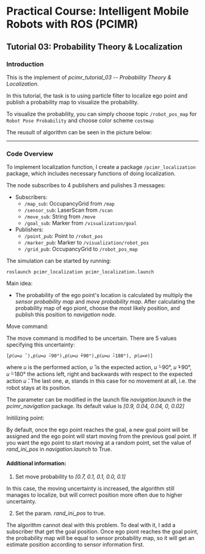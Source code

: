 # Practical Course: Intelligent Mobile Robots with ROS (PCIMR)

## Tutorial 03: Probability Theory & Localization

### Introduction

This is the implement of *pcimr_tutorial_03* -- *Probability Theory & Localization*.

In this tutorial, the task is to using particle filter to localize ego point and publish a probability map to visualize the probability.

To visualize the probability, you can simply choose topic `/robot_pos_map` for `Robot Pose Probability` and choose color scheme `costmap`

The reusult of algorithm can be seen in the picture below:

---
### Code Overview

To implement localization function, I create a package `/pcimr_localization` package, which includes necessary functions of doing localization.

The node subscribes to 4 publishers and pulishes 3 messages:
  - Subscribers:
      - `/map_sub`: OccupancyGrid from `/map`
      - `/sensor_sub`: LaserScan from `/scan`
      - `/move_sub`: String from `/move`
      - `/goal_sub`: Marker from `/visualization/goal`
  - Publishers:
      - `/point_pub`: Point to `/robot_pos`
      - `/marker_pub`: Marker to `/visualization/robot_pos`
      - `/grid_pub`: OccupancyGrid to `/robot_pos_map`

The simulation can be started by running:

    roslaunch pcimr_localization pcimr_localization.launch

Main idea:
  - The probability of the ego point's location is calculated by multiply the *sensor probability map* and *move probability map*.
    After calculating the probability map of ego piont, choose the most likely position, and publish this position to *navigation node*.

Move command:

  The move command is modified to be uncertain. There are 5 values specifying this uncertainty:

    [𝑝(𝑢=𝑢 ̂ ),𝑝(𝑢=𝑢 ̂−90°),𝑝(𝑢=𝑢 ̂+90°),𝑝(𝑢=𝑢 ̂−180°), 𝑝(𝑢=∅)]

  where 𝑢 is the performed action, 𝑢 ̂ is the expected action, 𝑢 ̂−90°, 𝑢 ̂+90°,  𝑢 ̂−180° the actions left, right and backwards with respect to the expected action 𝑢 ̂. The last     one, ∅, stands in this case for no movement at all, i.e. the robot stays at its position.

  The parameter can be modified in the launch file *navigation.launch* in the *pcimr_navigation* package. Its default value is *[0.9, 0.04, 0.04, 0, 0.02]*

Initilizing point:

  By default, once the ego point reaches the goal, a new goal point will be assigned and the ego point will start moving from the previous goal point.
  If you want the ego point to start moving at a random point, set the value of *rand_ini_pos* in *navigation.launch* to True.

#### Additional information:
   
1. Set move probability to *[0.7,  0.1,  0.1,  0.0,  0.1]*

  In this case, the moving uncertainty is increased, the algorithm still manages to localize, but will correct position more often due to higher uncertainty.
   
2. Set the param. *rand_ini_pos* to true.

  The algorithm cannot deal with this problem.
  To deal with it, I add a subscriber that get the goal position. Once ego piont reaches the goal point, the probability map will be equal to sensor probability map, so it will   get an estimate position according to sensor information first.
